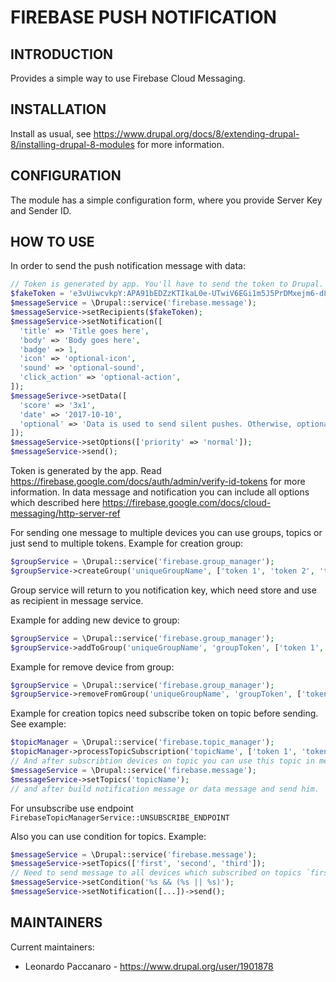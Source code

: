 # FIREBASE PUSH NOTIFICATION

INTRODUCTION
------------

Provides a simple way to use Firebase Cloud Messaging.

INSTALLATION
------------

Install as usual, see
 <https://www.drupal.org/docs/8/extending-drupal-8/installing-drupal-8-modules>
 for more information.

CONFIGURATION
-------------

The module has a simple configuration form, where you provide Server Key and
Sender ID.

HOW TO USE
-----------

In order to send the push notification message with data:

```php
// Token is generated by app. You'll have to send the token to Drupal.
$fakeToken = 'e3vUiwcvkpY:APA91bEDZzKTIkaL0e-UTwiV6EGi1m5J5PrDMxejm6-d85vdwAgd';
$messageService = \Drupal::service('firebase.message');
$messageService->setRecipients($fakeToken);
$messageService->setNotification([
  'title' => 'Title goes here',
  'body' => 'Body goes here',
  'badge' => 1,
  'icon' => 'optional-icon',
  'sound' => 'optional-sound',
  'click_action' => 'optional-action',
]);
$messageSerivce->setData([
  'score' => '3x1',
  'date' => '2017-10-10',
  'optional' => 'Data is used to send silent pushes. Otherwise, optional.',
]);
$messageService->setOptions(['priority' => 'normal']);
$messageService->send();
```

Token is generated by the app. Read <https://firebase.google.com/docs/auth/admin/verify-id-tokens> for more information.
In data message and notification you can include all options which described here <https://firebase.google.com/docs/cloud-messaging/http-server-ref>

For sending one message to multiple devices you can use groups, topics or just send to multiple tokens. 
Example for creation group:

```php
$groupService = \Drupal::service('firebase.group_manager');
$groupService->createGroup('uniqueGroupName', ['token 1', 'token 2', 'token 3' ...]);
```
Group service will return to you notification key, which need store and use as recipient in message service.

Example for adding new device to group:

```php
$groupService = \Drupal::service('firebase.group_manager');
$groupService->addToGroup('uniqueGroupName', 'groupToken', ['token 1', 'token 2', 'token 3' ...]);
```

Example for remove device from group:

```php
$groupService = \Drupal::service('firebase.group_manager');
$groupService->removeFromGroup('uniqueGroupName', 'groupToken', ['token 1', 'token 2', 'token 3' ...]);
```

Example for creation topics need subscribe token on topic before sending. See example: 

```php 
$topicManager = \Drupal::service('firebase.topic_manager');
$topicManager->processTopicSubscription('topicName', ['token 1', 'token 2', 'token 3' ...], FirebaseTopicManagerService::SUBSCRIBE_ENDPOINT);
// And after subscribtion devices on topic you can use this topic in message service.
$messageService = \Drupal::service('firebase.message');
$messageService->setTopics('topicName');
// and after build notification message or data message and send him.  
```

For unsubscribe use endpoint `FirebaseTopicManagerService::UNSUBSCRIBE_ENDPOINT`

Also you can use condition for topics. Example:

```php
$messageService = \Drupal::service('firebase.message');
$messageService->setTopics(['first', 'second', 'third']);
// Need to send message to all devices which subscribed on topics `first` AND (`second` OR `third`)
$messageService->setCondition('%s && (%s || %s)');
$messageService->setNotification([...])->send();
```

MAINTAINERS
-----------

Current maintainers:

* Leonardo Paccanaro - https://www.drupal.org/user/1901878
